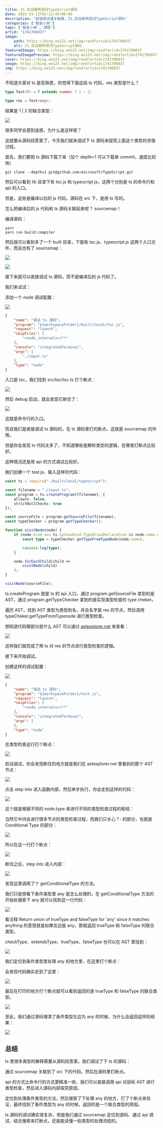 ```yaml
---
title: 21.实战案例调试TypeScript源码
date: 2025-03-12T02:22:45+08:00
description: "前端调试通关秘籍，21.实战案例调试TypeScript源码"
categories: ['掘金小册']
tags: ['掘金小册','课程']
artid: "1741706037"
image:
    path: https://bing.ee123.net/img/rand?artid=1741706037
    alt: 21.实战案例调试TypeScript源码
featuredImage: https://bing.ee123.net/img/rand?artid=1741706037
featuredImagePreview: https://bing.ee123.net/img/rand?artid=1741706037
cover: https://bing.ee123.net/img/rand?artid=1741706037
image: https://bing.ee123.net/img/rand?artid=1741706037
img: https://bing.ee123.net/img/rand?artid=1741706037
---
```


不知道大家对 ts 是否熟悉，你觉得下面这段 ts 代码，res 类型是什么？

```typescript
type Test<T> = T extends number ? 1 : 2;

type res = Test<any>;
```

结果是 1 | 2 的联合类型：

![](https://p6-juejin.byteimg.com/tos-cn-i-k3u1fbpfcp/e7cfe5f8d2a24278b7893d5d526cf0e6~tplv-k3u1fbpfcp-watermark.image?)

很多同学会感到迷惑，为什么是这样呢？

这就要从源码找答案了，今天我们就来调试下 ts 源码来探究上面这个类型的求值过程。

首先，我们要把 ts 源码下载下来（加个 depth=1 可以下载单 commit，速度比较快）

```
git clone --depth=1 git@github.com:microsoft/TypeScript.git
```

然后可以看到 lib 目录下有 tsc.js 和 typescript.js，这两个分别是 ts 的命令行和 api 的入口。

但是，这些是编译以后的 js 代码，源码在 src 下，是用 ts 写的。

怎么把编译后的 js 代码和 ts 源码关联起来呢？ sourcemap！

编译源码：

```
yarn 
yarn run build:compiler
```
然后就可以看到多了一个 built 目录，下面有 tsc.js、typescript.js 这两个入口文件，而且也有了 sourcemap：

![](https://p1-juejin.byteimg.com/tos-cn-i-k3u1fbpfcp/3ad11e877b3140c79d0fe88f55385370~tplv-k3u1fbpfcp-watermark.image?)

![](https://p1-juejin.byteimg.com/tos-cn-i-k3u1fbpfcp/feb4f018d4d842f7b520d3a9fd5df910~tplv-k3u1fbpfcp-watermark.image?)

接下来就可以直接调试 ts 源码，而不是编译后的 js 代码了。

我们来试试：

添加一个 node 调试配置：

![](https://p3-juejin.byteimg.com/tos-cn-i-k3u1fbpfcp/219960ec0e344520ae733d3e6ff2b2ff~tplv-k3u1fbpfcp-watermark.image?)

```json
{
    "name": "调试 ts 源码",
    "program": "${workspaceFolder}/built/local/tsc.js",
    "request": "launch",
    "skipFiles": [
        "<node_internals>/**"
    ],
    "console": "integratedTerminal",
    "args": [
        "./input.ts"
    ],
    "type": "node"
}
```
入口是 tsc，我们找到 src/tsc/tsc.ts 打个断点：

![](https://p1-juejin.byteimg.com/tos-cn-i-k3u1fbpfcp/cbfbcd9c5b994640ba2943e089befde4~tplv-k3u1fbpfcp-watermark.image?)

然后 debug 启动，就会发现它断住了：

![](https://p3-juejin.byteimg.com/tos-cn-i-k3u1fbpfcp/8eb8182c631b41068f4251fb8ea2a577~tplv-k3u1fbpfcp-watermark.image?)

这就是命令行的入口。

而且我们是直接调试 ts 源码的，在 ts 源码里打的断点，这就是 sourcemap 的作用。

但是你会发现 ts 代码太多了，不知道哪些是解析类型的逻辑，在哪里打断点比较好。

这种情况还是用 api 的方式调试比较好。

我们创建一个 test.js，输入这样的代码：

```typescript
const ts = require("./built/local/typescript");

const filename = "./input.ts";
const program = ts.createProgram([filename], {
    allowJs: false,
    strictNullChecks: true
});

const sourceFile = program.getSourceFile(filename);
const typeChecker = program.getTypeChecker();

function visitNode(node) {
    if (node.kind === ts.SyntaxKind.TypeAliasDeclaration && node.name.escapedText === 'res')  {
        const type = typeChecker.getTypeFromTypeNode(node.name);

        console.log(type);
    }

    node.forEachChild(child =>
        visitNode(child)
    );
}

visitNode(sourceFile);
```

ts.createProgram 就是 ts 的 api 入口，通过 program.getSourceFile 拿到的是 AST，通过 program.getTypeChecker 拿到的是实现类型检查的 type cheker。

遍历 AST，找到 AST 类型为类型别名，并且名字是 res 的节点，然后调用 typeCheker.getTypeFromTypenode 进行类型检查。

想知道代码哪部分是什么 AST 可以通过 [astexplorer.net](https://astexplorer.net/#/gist/3a718a7f5072cdaad804c0ebec076526/5baa661cc653c9846479de3f012f6fbd8dbe1fd3) 来查看：

![](https://p3-juejin.byteimg.com/tos-cn-i-k3u1fbpfcp/23dd7db92b954318a1abe7eb17e772b6~tplv-k3u1fbpfcp-watermark.image?)

这样我们就完成了用 ts 对 res 的节点进行类型检查的逻辑。

接下来开始调试。

创建这样的调试配置：

![](https://p3-juejin.byteimg.com/tos-cn-i-k3u1fbpfcp/0b9d0f8820e44843987e0f0a3303e4bd~tplv-k3u1fbpfcp-watermark.image?)

```json
{
    "name": "调试 ts 源码",
    "program": "${workspaceFolder}/test.js",
    "request": "launch",
    "skipFiles": [
        "<node_internals>/**"
    ],
    "console": "integratedTerminal",
    "args": [
    ],
    "type": "node"
}
```

在类型检查这行打个断点：

![](https://p6-juejin.byteimg.com/tos-cn-i-k3u1fbpfcp/02bbbc3d35e54230a715153157eb497b~tplv-k3u1fbpfcp-watermark.image?)

启动调试，你会发现断住的地方就是我们在 astexplorer.net 里看到的那个 AST 节点：

![](https://p6-juejin.byteimg.com/tos-cn-i-k3u1fbpfcp/e574bc4a6a424d08a73218480c7ff45b~tplv-k3u1fbpfcp-watermark.image?)

点击 step into 进入函数内部，然后单步执行，你会走到这样的代码：

![](https://p6-juejin.byteimg.com/tos-cn-i-k3u1fbpfcp/b44d7923488c4cf0bf5b6c2c0e56b2df~tplv-k3u1fbpfcp-watermark.image?)

这个就是根据不同的 node.type 来进行不同的类型检查过程的枢纽：

当然它中间会进行很多节点的类型检查过程，而我们只关心 ? : 的部分，也就是 Conditional Type 的部分：

![](https://p3-juejin.byteimg.com/tos-cn-i-k3u1fbpfcp/311ec0c298f14296bfee61fe676adfb5~tplv-k3u1fbpfcp-watermark.image?)

所以在这一行打个断点：

![](https://p3-juejin.byteimg.com/tos-cn-i-k3u1fbpfcp/ec8d96cd9b6b42ad9c28cd652c5f54fc~tplv-k3u1fbpfcp-watermark.image?)

断住之后，step into 进入内部：

![](https://p6-juejin.byteimg.com/tos-cn-i-k3u1fbpfcp/ca5c1970e0b347928da20db40a828d54~tplv-k3u1fbpfcp-watermark.image?)

发现这里调用了个 getConditionalType 的方法。

我们只是想看下条件类型里 any 是怎么处理的，在 getConditionalType 方法的开始处搜索下 any 就可以找到这一行代码：


![](https://p6-juejin.byteimg.com/tos-cn-i-k3u1fbpfcp/a6976109d52d46aca0b5dd484e971169~tplv-k3u1fbpfcp-watermark.image?)

看注释 Return union of trueType and falseType for 'any' since it matches anything 的意思就是如果左边是 any，那就返回 trueType 和 falseType 的联合类型。

checkType、extendsType、trueType、falseType 也可以在 AST 里找到：

![](https://p3-juejin.byteimg.com/tos-cn-i-k3u1fbpfcp/2bb8595bf85f413cb04a375d7c272ee2~tplv-k3u1fbpfcp-watermark.image?)

我们定位到条件类型里处理 any 的地方里，在这里打个断点：

会发现代码确实走到了这里：

![](https://p6-juejin.byteimg.com/tos-cn-i-k3u1fbpfcp/5c36536996d44970b7f59506b2253fd1~tplv-k3u1fbpfcp-watermark.image?)

最后在打印的地方打个断点就可以看到返回的是  trueType 和 falseType 的联合类型。

![](https://p1-juejin.byteimg.com/tos-cn-i-k3u1fbpfcp/d88d43518e064ed48fe52bdfebd6167b~tplv-k3u1fbpfcp-watermark.image?)

至此，我们通过源码理清了条件类型左边为 any 的时候，为什么会返回这样的结果：

![](https://p6-juejin.byteimg.com/tos-cn-i-k3u1fbpfcp/e7cfe5f8d2a24278b7893d5d526cf0e6~tplv-k3u1fbpfcp-watermark.image?)

## 总结

ts 里很多类型的解释需要从源码找答案，我们调试了下 ts 的源码：

通过 sourcemap 关联到了 src 下的代码，然后在源码里打断点。

api 的方式比命令行的方式更精准一些，我们可以直接调用 api 对目标 AST 进行类型检查，然后进入源码内部探究原因。

定位到处理条件类型的方法，然后搜索了下处理 any 的地方，打了个断点来验证，最终找到了条件类型为 any 的时候，返回的是一个联合类型的原因。

ts 源码的调试确实很复杂，但是我们通过 sourcemap 定位到源码、通过 api 调试、结合搜索来打断点，还是能读懂一些类型的处理流程的。

